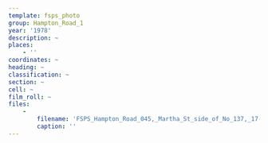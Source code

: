 ```yaml
---
template: fsps_photo
group: Hampton_Road_1
year: '1978'
description: ~
places:
    - ''
coordinates: ~
heading: ~
classification: ~
section: ~
cell: ~
film_roll: ~
files:
    -
        filename: 'FSPS_Hampton_Road_045,_Martha_St_side_of_No_137,_17-2-P,_1978.png'
        caption: ''
---
```


